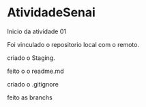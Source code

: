 # AtividadeSenai

Inicio da atividade 01


Foi vinculado o repositorio local com o remoto.

criado o Staging.

feito o o readme.md

criado o .gitignore

feito as branchs
